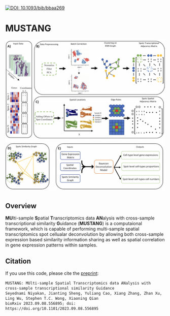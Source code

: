 [![DOI: 10.1093/bib/bbaa269](https://img.shields.io/badge/DOI-10.1101/2023.09.08.556895-brightgreen)](https://doi.org/10.1101/2023.09.08.556895)
# MUSTANG
![GitHub Logo](/Miscel/Fig1_A4_cropped.png)
## Overview
**MU**lti-sample **S**patial **T**ranscriptomics data **AN**alysis with cross-sample transcriptional similarity **G**uidance (**MUSTANG**) is a computaional framework, which is capable of performing multi-sample spatial transcriptomics spot cellualar deconvolution by allowing both cross-sample expression based similarity information sharing as well as spatial correlation in gene expression patterns within samples.

## Citation

If you use this code, please cite the [preprint](https://www.biorxiv.org/content/10.1101/2023.09.08.556895v1):

```
MUSTANG: MUlti-sample Spatial Transcriptomics data ANalysis with cross-sample transcriptional similarity Guidance
Seyednami Niyakan, Jianting Sheng, Yuliang Cao, Xiang Zhang, Zhan Xu, Ling Wu, Stephen T.C. Wong, Xiaoning Qian
bioRxiv 2023.09.08.556895; doi: https://doi.org/10.1101/2023.09.08.556895
```
